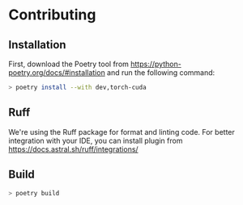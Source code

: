 # Contributing

## Installation
First, download the Poetry tool from https://python-poetry.org/docs/#installation and run the following command:
```bash
> poetry install --with dev,torch-cuda
```

## Ruff
We're using the Ruff package for format and linting code. For better integration with your IDE, you can install plugin from https://docs.astral.sh/ruff/integrations/

## Build
```bash
> poetry build
```